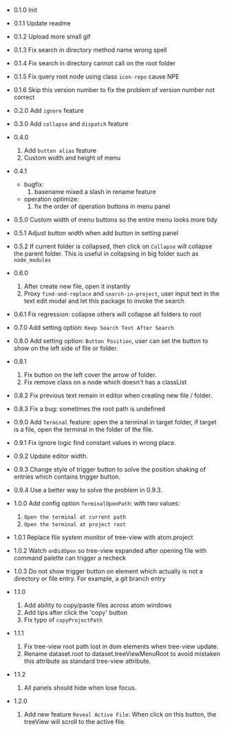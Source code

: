 - 0.1.0 Init
- 0.1.1 Update readme
- 0.1.2 Upload more small gif
- 0.1.3 Fix search in directory method name wrong spell
- 0.1.4 Fix search in directory cannot call on the root folder
- 0.1.5 Fix query root node using class `icon-repo` cause NPE
- 0.1.6 Skip this version number to fix the problem of version number not correct
- 0.2.0 Add `ignore` feature
- 0.3.0 Add `collapse` and `dispatch` feature
- 0.4.0
    1. Add `button alias` feature
    2. Custom width and height of menu
- 0.4.1
    - bugfix:
        1. basename mixed a slash in rename feature
    - operation optimize:
        1. fix the order of operation buttons in menu panel
- 0.5.0 Custom width of menu buttons so the entire menu looks more tidy
- 0.5.1 Adjust button width when add button in setting panel
- 0.5.2 If current folder is collapsed, then click on `Collapse` will collapse the parent folder. This is useful in collapsing in big folder such as `node_modules`
- 0.6.0
    1. After create new file, open it instantly
    2. Proxy `find-and-replace` and `search-in-project`, user input text in the text edit modal and let this package to invoke the search
- 0.6.1 Fix regression: collapse others will collapse all folders to root
- 0.7.0 Add setting option: `Keep Search Text After Search`
- 0.8.0 Add setting option: `Button Position`, user can set the button to show on the left side of file or folder.
- 0.8.1
    1. Fix button on the left cover the arrow of folder.
    2. Fix remove class on a node which doesn't has a classList
- 0.8.2 Fix previous text remain in editor when creating new file / folder.
- 0.8.3 Fix a bug: sometimes the root path is undefined
- 0.9.0 Add `Terminal` feature: open the a terminal in target folder, if target is a file, open the terminal in the folder of the file.
- 0.9.1 Fix ignore logic find constant values in wrong place.
- 0.9.2 Update editor width.
- 0.9.3 Change style of trigger button to solve the position shaking of entries which contains trigger button.
- 0.9.4 Use a better way to solve the problem in 0.9.3.
- 1.0.0 Add config option `TerminalOpenPath`: with two values:
    1. `Open the terminal at current path`
    2. `Open the terminal at project root`

- 1.0.1 Replace file system monitor of tree-view with atom.project
- 1.0.2 Watch `onDidOpen` so tree-view expanded after opening file with command palette can trigger a recheck
- 1.0.3 Do not show trigger button on element which actually is not a directory or file entry. For example, a git branch entry

- 1.1.0
    1. Add ability to copy/paste files across atom windows
    3. Add tips after click the 'copy' button
    2. Fix typo of `copyProjectPath`


- 1.1.1
    1. Fix tree-view root path lost in dom elements when tree-view update.
    2. Rename dataset.root to dataset.treeViewMenuRoot to avoid mistaken this attribute as standard tree-view attribute.

- 1.1.2
    1. All panels should hide when lose focus.

- 1.2.0
    1. Add new feature `Reveal Active File`: When click on this button, the treeView will scroll to the active file.
